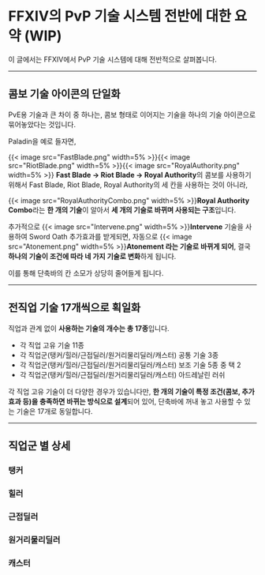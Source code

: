 # FFXIV의 PvP 기술 시스템 전반에 대한 요약 (WIP)




이 글에서는 FFXIV에서 PvP 기술 시스템에 대해 전반적으로 살펴봅니다.

<!--more-->

---

## 콤보 기술 아이콘의 단일화

PvE용 기술과 큰 차이 중 하나는, 콤보 형태로 이어지는 기술을 하나의 기술 아이콘으로 묶어놓았다는 것입니다.

Paladin을 예로 들자면, 

{{< image src="FastBlade.png" width=5% >}}{{< image src="RiotBlade.png" width=5% >}}{{< image src="RoyalAuthority.png" width=5% >}} **Fast Blade -> Riot Blade -> Royal Authority**의 콤보를 사용하기 위해서 Fast Blade, Riot Blade, Royal Authority의 세 칸을 사용하는 것이 아니라, 

{{< image src="RoyalAuthorityCombo.png" width=5% >}}**Royal Authority Combo**라는 **한 개의 기술**이 알아서 **세 개의 기술로 바뀌며 사용되는 구조**입니다. 

추가적으로 {{< image src="Intervene.png" width=5% >}}**Intervene** 기술을 사용하여 Sword Oath 추가효과를 받게되면, 자동으로 {{< image src="Atonement.png" width=5% >}}**Atonement 라는 기술로 바뀌게 되어**, 결국 **하나의 기술이 조건에 따라 네 가지 기술로 변화**하게 됩니다.

이를 통해 단축바의 칸 소모가 상당히 줄어들게 됩니다.

---

## 전직업 기술 17개씩으로 획일화

직업과 관계 없이 **사용하는 기술의 개수는 총 17종**입니다.

- 각 직업 고유 기술 11종
- 각 직업군(탱커/힐러/근접딜러/원거리물리딜러/캐스터) 공통 기술 3종
- 각 직업군(탱커/힐러/근접딜러/원거리물리딜러/캐스터) 보조 기술 5종 중 택 2
- 각 직업군(탱커/힐러/근접딜러/원거리물리딜러/캐스터) 아드레날린 러쉬

각 직업 고유 기술이 더 다양한 경우가 있습니다만, **한 개의 기술이 특정 조건(콤보, 추가효과 등)을 충족하면 바뀌는 방식으로 설계**되어 있어, 단축바에 꺼내 놓고 사용할 수 있는 기술은 17개로 동일합니다.

---

## 직업군 별 상세

### 탱커

### 힐러

### 근접딜러

### 원거리물리딜러

### 캐스터

